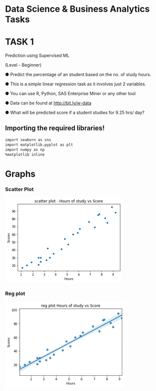 # Data Science & Business Analytics Tasks

# TASK 1

Prediction using Supervised ML

(Level - Beginner)

● Predict the percentage of an student based on the no. of study hours.

● This is a simple linear regression task as it involves just 2 variables.

● You can use R, Python, SAS Enterprise Miner or any other tool

● Data can be found at http://bit.ly/w-data

● What will be predicted score if a student studies for 9.25 hrs/ day?


## Importing the required libraries!
```import pandas as pd 
import seaborn as sns
import matplotlib.pyplot as plt
import numpy as np 
%matplotlib inline
```

# Graphs 

### Scatter Plot

![image of Scatterplot](https://github.com/samarth3557/Sparks_Foundation_Intern_tasks/blob/main/Task_1/task_1_images/Scatterplot.png)

### Reg plot

![image of Scatterplot](https://github.com/samarth3557/Sparks_Foundation_Intern_tasks/blob/main/Task_1/task_1_images/regplot.png)

